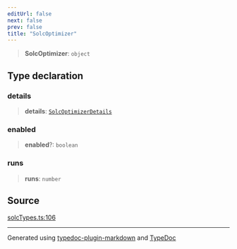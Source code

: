 ```yaml
---
editUrl: false
next: false
prev: false
title: "SolcOptimizer"
---
```


> **SolcOptimizer**: `object`

## Type declaration

### details

> **details**: [`SolcOptimizerDetails`](/generated/tevm/solc/type-aliases/solcoptimizerdetails/)

### enabled

> **enabled**?: `boolean`

### runs

> **runs**: `number`

## Source

[solcTypes.ts:106](https://github.com/evmts/tevm-monorepo/blob/main/bundler/solc/src/solcTypes.ts#L106)

***
Generated using [typedoc-plugin-markdown](https://www.npmjs.com/package/typedoc-plugin-markdown) and [TypeDoc](https://typedoc.org/)
